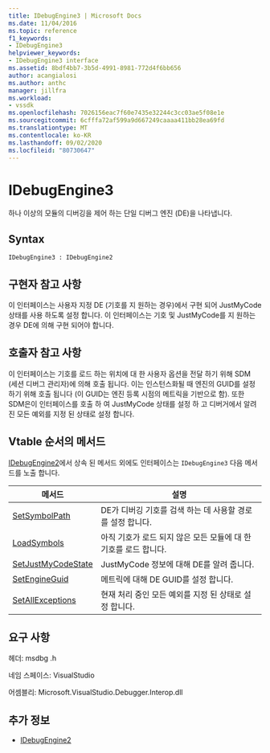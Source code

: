 ```yaml
---
title: IDebugEngine3 | Microsoft Docs
ms.date: 11/04/2016
ms.topic: reference
f1_keywords:
- IDebugEngine3
helpviewer_keywords:
- IDebugEngine3 interface
ms.assetid: 8bdf4bb7-3b5d-4991-8981-772d4f6bb656
author: acangialosi
ms.author: anthc
manager: jillfra
ms.workload:
- vssdk
ms.openlocfilehash: 7026156eac7f60e7435e32244c3cc03ae5f08e1e
ms.sourcegitcommit: 6cfffa72af599a9d667249caaaa411bb28ea69fd
ms.translationtype: MT
ms.contentlocale: ko-KR
ms.lasthandoff: 09/02/2020
ms.locfileid: "80730647"
---
```

# <a name="idebugengine3"></a>IDebugEngine3
하나 이상의 모듈의 디버깅을 제어 하는 단일 디버그 엔진 (DE)을 나타냅니다.

## <a name="syntax"></a>Syntax

```
IDebugEngine3 : IDebugEngine2
```

## <a name="notes-for-implementers"></a>구현자 참고 사항
 이 인터페이스는 사용자 지정 DE (기호를 지 원하는 경우)에서 구현 되어 JustMyCode 상태를 사용 하도록 설정 합니다. 이 인터페이스는 기호 및 JustMyCode를 지 원하는 경우 DE에 의해 구현 되어야 합니다.

## <a name="notes-for-callers"></a>호출자 참고 사항
 이 인터페이스는 기호를 로드 하는 위치에 대 한 사용자 옵션을 전달 하기 위해 SDM (세션 디버그 관리자)에 의해 호출 됩니다. 이는 인스턴스화될 때 엔진의 GUID를 설정 하기 위해 호출 됩니다 (이 GUID는 엔진 등록 시점의 메트릭을 기반으로 함). 또한 SDM은이 인터페이스를 호출 하 여 JustMyCode 상태를 설정 하 고 디버거에서 알려진 모든 예외를 지정 된 상태로 설정 합니다.

## <a name="methods-in-vtable-order"></a>Vtable 순서의 메서드
 [IDebugEngine2](../../../extensibility/debugger/reference/idebugengine2.md)에서 상속 된 메서드 외에도 인터페이스는 `IDebugEngine3` 다음 메서드를 노출 합니다.

|메서드|설명|
|------------|-----------------|
|[SetSymbolPath](../../../extensibility/debugger/reference/idebugengine3-setsymbolpath.md)|DE가 디버깅 기호를 검색 하는 데 사용할 경로를 설정 합니다.|
|[LoadSymbols](../../../extensibility/debugger/reference/idebugengine3-loadsymbols.md)|아직 기호가 로드 되지 않은 모든 모듈에 대 한 기호를 로드 합니다.|
|[SetJustMyCodeState](../../../extensibility/debugger/reference/idebugengine3-setjustmycodestate.md)|JustMyCode 정보에 대해 DE를 알려 줍니다.|
|[SetEngineGuid](../../../extensibility/debugger/reference/idebugengine3-setengineguid.md)|메트릭에 대해 DE GUID를 설정 합니다.|
|[SetAllExceptions](../../../extensibility/debugger/reference/idebugengine3-setallexceptions.md)|현재 처리 중인 모든 예외를 지정 된 상태로 설정 합니다.|

## <a name="requirements"></a>요구 사항
 헤더: msdbg .h

 네임 스페이스: VisualStudio

 어셈블리: Microsoft.VisualStudio.Debugger.Interop.dll

## <a name="see-also"></a>추가 정보
- [IDebugEngine2](../../../extensibility/debugger/reference/idebugengine2.md)
